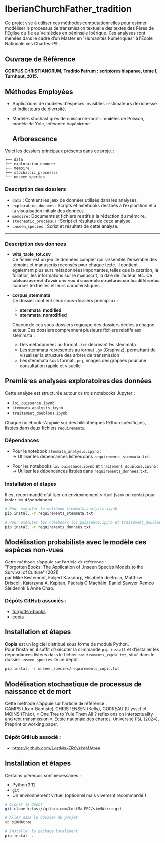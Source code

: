 # IberianChurchFather_tradition

Ce projet vise à utiliser des méthodes computationnelles pour estimer modéliser le processus de transmission textuelle des textes des Pères de l'Eglise du IIIe au Ve siècles en péninsule Ibérique. 
Ces analyses sont menées dans le cadre d'un Master en "Humanités Numériques" à l'École Nationale des Chartes-PSL.

## Ouvrage de Référence

**CORPUS CHRISTIANORUM, Traditio Patrum : scriptores hispanae, tome I, Turnhout, 2015.**

## Méthodes Employées

- Applications de modèles d'espèces invisibles : estimateurs de richesse et indicateurs de diversité.
- Modèles stochastiques de naissance-mort : modèles de Poisson, modèle de Yule, inférence bayésienne.

  ## Arborescence

Voici les dossiers principaux présents dans ce projet :

```
├── data 
├── exploration_donnees
├── memoire 
├── stochastic_processus 
└── unseen_species 
```
### Description des dossiers

- `data` : Contient les jeux de données utilisés dans les analyses.
- `exploration_donnees` : Scripts et notebooks destinés à l’exploration et à la visualisation initiale des données.
- `memoire` : Documents et fichiers relatifs à la rédaction du mémoire.
- `stochastic_processus` : Script et résultats de cette analyse.
- `unseen_species` : Script et résultats de cette analyse.

---

  
### Description des données

- **wits_table_tot.csv**  
  Ce fichier est un jeu de données complet qui rassemble l’ensemble des témoins et manuscrits recensés pour chaque texte. Il contient également plusieurs métadonnées importantes, telles que la datation, la foliation, les informations sur le manuscrit, la date de l’auteur, etc. Ce tableau permet d’avoir une vue d’ensemble structurée sur les différentes sources textuelles et leurs caractéristiques.

- **corpus_stemmata**  
  Ce dossier contient deux sous-dossiers principaux :  
  - **stemmata_modified**  
  - **stemmata_nomodified**  
  
  Chacun de ces sous-dossiers regroupe des dossiers dédiés à chaque auteur. Ces dossiers comprennent plusieurs fichiers relatifs aux stemmata :  
  - Des métadonnées au format `.txt` décrivant les stemmata  
  - Les stemmata représentés au format `.gv` (Graphviz), permettant de visualiser la structure des arbres de transmission  
  - Les stemmata sous format `.png`, images des graphes pour une consultation rapide et visuelle  


## Premières analyses exploratoires des données

Cette analyse est structurée autour de trois notebooks Jupyter :

- `loi_puissance.ipynb`
- `stemmata_analysis.ipynb`
- `traitement_doublons.ipynb` 

Chaque notebook s'appuie sur des bibliothèques Python spécifiques, listées dans deux fichiers `requirements`.

### Dépendances

- Pour le notebook `stemmata_analysis.ipynb` :  
  → Utiliser les dépendances listées dans `requirements_stemmata.txt`.

- Pour les notebooks `loi_puissance.ipynb` et `traitement_doublons.ipynb` :  
  → Utiliser les dépendances listées dans `requirements_donnees.txt`.

### Installation et étapes

Il est recommandé d’utiliser un environnement virtuel (`venv` ou `conda`) pour isoler les dépendances.

```bash
# Pour exécuter le notebook stemmata_analysis.ipynb
pip install -r requirements_stemmata.txt

# Pour exécuter les notebooks loi_puissance.ipynb et traitement_doublons.ipynb
pip install -r requirements_donnees.txt
```


## Modélisation probabiliste avec le modèle des espèces non-vues

Cette méthode s’appuie sur l’article de référence :  
"Forgotten Books: The Application of Unseen Species Models to the Survival of Culture" (2021)  
par Mike Kestemont, Folgert Karsdorp, Elisabeth de Bruijn, Matthew Driscoll, Katarzyna A. Kapitan, Pádraig Ó Macháin, Daniel Sawyer, Remco Sleiderink & Anne Chao.

### Dépôts GitHub associés :  
- [forgotten-books](https://github.com/mikekestemont/forgotten-books)  
- [copia](https://github.com/mikekestemont/copia)

## Installation et étapes

**Copia** est un logiciel distribué sous forme de module Python.  
Pour l’installer, il suffit d’exécuter la commande `pip install` et d’installer les dépendances listées dans le fichier `requirements_copia.txt`, situé dans le dossier `unseen_species` de ce dépôt.


```bash
pip install -r unseen_species/requirements_copia.txt
```

## Modélisation stochastique de processus de naissance et de mort

Cette méthode s’appuie sur l'article de référence :  
CAMPS (Jean-Baptiste), CHRISTENSEN (Kelly), GODREAU (Ulysse) et MOINS (Théo), « One Tree
to Yule Them All ? reflexions on intertextuality and text transmission », École nationale
des chartes, Université PSL (2024), Preprint or working paper.

### Dépôt GitHub associé :  
- https://github.com/LostMa-ERC/simMAtree

## Installation et étapes

Certains prérequis sont nécessaires :
- Python 3.12
- `git`
- Un environnement virtuel (optionnel mais vivement recommandé!)


```bash
# Cloner le dépôt
git clone https://github.com/LostMa-ERC/simMAtree.git

# Aller dans le dossier du projet
cd simMAtree

# Installer le package localement
pip install .



